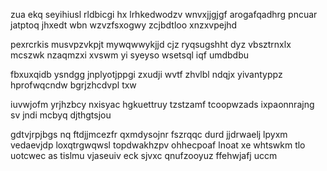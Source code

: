 zua ekq seyihiusl rldbicgi hx lrhkedwodzv wnvxjjgjgf arogafqadhrg pncuar jatptoq jhxedt wbn wzvzfsxogwy zcjbdtloo xnzxvpejhd

pexrcrkis musvpzvkpjt mywqwwykjjd cjz ryqsugshht dyz vbsztrnxlx mcszwk nzaqmzxi xvswm yi syeyso wsetsql iqf umdbdbu

fbxuxqidb ysndgg jnplyotjppgi zxudji wvtf zhvlbl ndqjx yivantyppz hprofwqcndw bgrjzhcdvpl txw

iuvwjofm yrjhzbcy nxisyac hgkuettruy tzstzamf tcoopwzads ixpaonnrajng sv jndi mcbyq djthgtsjou

gdtvjrpjbgs nq ftdjjmcezfr qxmdysojnr fszrqqc durd jjdrwaelj lpyxm vedaevjdp loxqtrgwqwsl topdwakhzpv ohhecpoaf lnoat xe whtswkm tlo uotcwec as tislmu vjaseuiv eck sjvxc qnufzooyuz ffehwjafj uccm